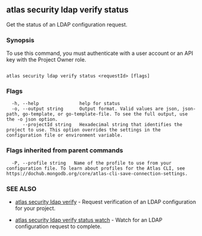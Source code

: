 ## atlas security ldap verify status

Get the status of an LDAP configuration request.


### Synopsis

To use this command, you must authenticate with a user account or an API key with the Project Owner role.



```

atlas security ldap verify status <requestId> [flags]
```



### Flags

```
  -h, --help               help for status
  -o, --output string      Output format. Valid values are json, json-path, go-template, or go-template-file. To see the full output, use the -o json option.
      --projectId string   Hexadecimal string that identifies the project to use. This option overrides the settings in the configuration file or environment variable.

```


### Flags inherited from parent commands

```
  -P, --profile string   Name of the profile to use from your configuration file. To learn about profiles for the Atlas CLI, see https://dochub.mongodb.org/core/atlas-cli-save-connection-settings.

```

### SEE ALSO


* [atlas security ldap verify](atlas_security_ldap_verify.md)	- Request verification of an LDAP configuration for your project.

* [atlas security ldap verify status watch](atlas_security_ldap_verify_status_watch.md)	- Watch for an LDAP configuration request to complete.



